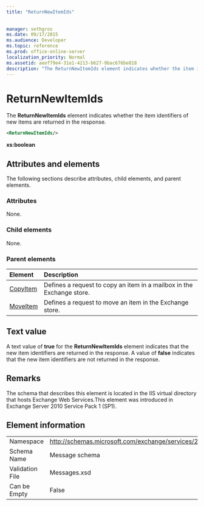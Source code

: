 ```yaml
---
title: "ReturnNewItemIds"
 
 
manager: sethgros
ms.date: 09/17/2015
ms.audience: Developer
ms.topic: reference
ms.prod: office-online-server
localization_priority: Normal
ms.assetid: aeef79e4-31e1-4213-b627-9bac676be018
description: "The ReturnNewItemIds element indicates whether the item identifiers of new items are returned in the response."
---
```


# ReturnNewItemIds

The **ReturnNewItemIds** element indicates whether the item identifiers of new items are returned in the response. 
  
```XML
<ReturnNewItemIds/>
```

 **xs:boolean**
## Attributes and elements

The following sections describe attributes, child elements, and parent elements.
  
### Attributes

None.
  
### Child elements

None.
  
### Parent elements

|**Element**|**Description**|
|:-----|:-----|
|[CopyItem](copyitem.md) <br/> |Defines a request to copy an item in a mailbox in the Exchange store.  <br/> |
|[MoveItem](moveitem.md) <br/> |Defines a request to move an item in the Exchange store.  <br/> |
   
## Text value

A text value of **true** for the **ReturnNewItemIds** element indicates that the new item identifiers are returned in the response. A value of **false** indicates that the new item identifiers are not returned in the response. 
  
## Remarks

The schema that describes this element is located in the IIS virtual directory that hosts Exchange Web Services.This element was introduced in Exchange Server 2010 Service Pack 1 (SP1).
  
## Element information

|||
|:-----|:-----|
|Namespace  <br/> |http://schemas.microsoft.com/exchange/services/2006/messages  <br/> |
|Schema Name  <br/> |Message schema  <br/> |
|Validation File  <br/> |Messages.xsd  <br/> |
|Can be Empty  <br/> |False  <br/> |
   

